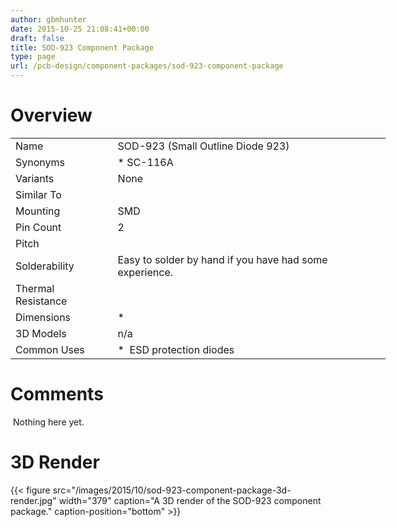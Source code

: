 ```yaml
---
author: gbmhunter
date: 2015-10-25 21:08:41+00:00
draft: false
title: SOD-923 Component Package
type: page
url: /pcb-design/component-packages/sod-923-component-package
---
```


# Overview

<table style="width: 600px;" ><tbody ><tr >
<td >Name
</td>
<td >SOD-923 (Small Outline Diode 923)
</td></tr><tr >
<td >Synonyms
</td>
<td >  * SC-116A
</td></tr><tr >
<td >Variants
</td>
<td >None
</td></tr><tr >
<td >Similar To
</td>
<td > 
</td></tr><tr >
<td >Mounting
</td>
<td >SMD
</td></tr><tr >
<td >Pin Count
</td>
<td >2
</td></tr><tr >
<td >Pitch
</td>
<td > 
</td></tr><tr >
<td >Solderability
</td>
<td >Easy to solder by hand if you have had some experience.
</td></tr><tr >
<td >Thermal Resistance
</td>
<td > 
</td></tr><tr >
<td >Dimensions
</td>
<td >  * </td></tr><tr >
<td >3D Models
</td>
<td >n/a
</td></tr><tr >
<td >Common Uses
</td>
<td >  *  ESD protection diodes
</td></tr></tbody></table>

# Comments

 Nothing here yet.

# 3D Render

{{< figure src="/images/2015/10/sod-923-component-package-3d-render.jpg" width="379" caption="A 3D render of the SOD-923 component package." caption-position="bottom" >}}
